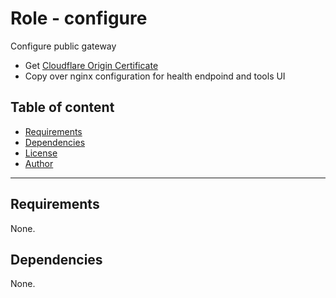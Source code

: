 # Role - configure

Configure public gateway
- Get [Cloudflare Origin Certificate](https://developers.cloudflare.com/ssl/origin-configuration/origin-ca/)
- Copy over nginx configuration for health endpoind and tools UI

## Table of content

- [Requirements](#requirements)
- [Dependencies](#dependencies)
- [License](#license)
- [Author](#author)

---

## Requirements

None.




## Dependencies

None.
